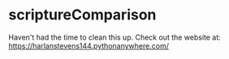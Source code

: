 # scriptureComparison

Haven't had the time to clean this up. Check out the website at: 
https://harlanstevens144.pythonanywhere.com/
